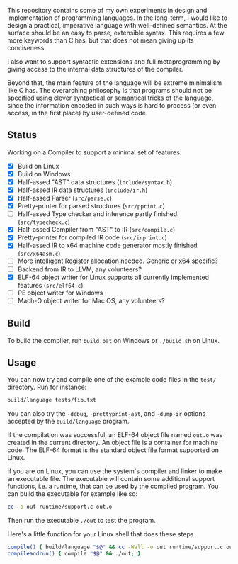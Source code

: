 This repository contains some of my own experiments in design and
implementation of programming languages. In the long-term, I would like to
design a practical, imperative language with well-defined semantics. At the
surface should be an easy to parse, extensible syntax. This requires a few more
keywords than C has, but that does not mean giving up its conciseness.

I also want to support syntactic extensions and full metaprogramming by giving
access to the internal data structures of the compiler.

Beyond that, the main feature of the language will be extreme minimalism like C
has. The overarching philosophy is that programs should not be specified using
clever syntactical or semantical tricks of the language, since the information
encoded in such ways is hard to process (or even access, in the first place) by
user-defined code.

Status
------

Working on a Compiler to support a minimal set of features.

- [x] Build on Linux
- [x] Build on Windows
- [x] Half-assed "AST" data structures (`include/syntax.h`)
- [x] Half-assed IR data structures (`include/ir.h`)
- [x] Half-assed Parser (`src/parse.c`)
- [x] Pretty-printer for parsed structures (`src/pprint.c`)
- [ ] Half-assed Type checker and inference partly finished. (`src/typecheck.c`)
- [x] Half-assed Compiler from "AST" to IR (`src/compile.c`)
- [x] Pretty-printer for compiled IR code (`src/irprint.c`)
- [x] Half-assed IR to x64 machine code generator mostly finished (`src/x64asm.c`)
- [ ] More intelligent Register allocation needed. Generic or x64 specific?
- [ ] Backend from IR to LLVM, any volunteers?
- [x] ELF-64 object writer for Linux supports all currently implemented features (`src/elf64.c`)
- [ ] PE object writer for Windows
- [ ] Mach-O object writer for Mac OS, any volunteers?

Build
-----

To build the compiler, run `build.bat` on Windows or `./build.sh` on Linux.

Usage
-----

You can now try and compile one of the example code files in the `test/`
directory. Run for instance:

```sh
build/language tests/fib.txt
```

You can also try the `-debug`, `-prettyprint-ast`, and `-dump-ir` options
accepted by the `build/language` program.

If the compilation was successful, an ELF-64 object file named `out.o` was
created in the current directory. An object file is a container for machine
code. The ELF-64 format is the standard object file format supported on Linux.

If you are on Linux, you can use the system's compiler and linker to make an
executable file. The executable will contain some additional support functions,
i.e. a runtime, that can be used by the compiled program. You can build the
executable for example like so:

```sh
cc -o out runtime/support.c out.o
```

Then run the executable `./out` to test the program.

Here's a little function for your Linux shell that does these steps

```sh
compile() { build/language "$@" && cc -Wall -o out runtime/support.c out.o; }
compileandrun() { compile "$@" && ./out; }
```
